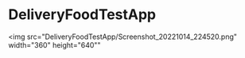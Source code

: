 ﻿# DeliveryFoodTestApp
<img src="DeliveryFoodTestApp/Screenshot_20221014_224520.png" width="360" height="640""
